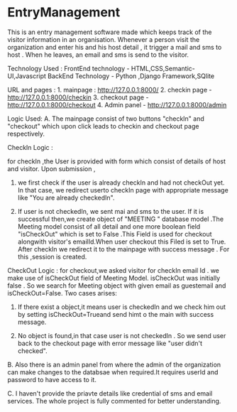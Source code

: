# EntryManagement
This is an entry management software made which keeps track of the visitor information in an organisation.
Whenever a person visit the organization and enter his and his host detail , it trigger a mail and sms to host .
When he leaves, an email and sms is send to the visitor.

Technology Used : 
	FrontEnd technology - HTML,CSS,Semantic-UI,Javascript
	BackEnd Technology - Python ,Django Framework,SQlite

URL and pages :
	1. mainpage : http://127.0.0.1:8000/
	2. checkin page - http://127.0.0.1:8000/checkin 
	3. checkout page - http://127.0.0.1:8000/checkout
	4. Admin panel - http://127.0.0.1:8000/admin 
	
Logic Used:
A. The mainpage consist of two buttons "checkIn" and "checkout"  which upon click leads to checkin and checkout page respectively.
	
CheckIn Logic :

for checkIn ,the User is provided with form which consist of details of host and visitor. Upon submission ,
1. we first check if the user is already checkIn and had not checkOut yet.
In that case, we redirect userto checkIn page with appropriate message like "You are already checkedIn".

2. If user is not checkedIn, we sent mai and sms to the user. If it is successful then,we create object of "MEETING " database            model .The Meeting model consist of all detail and one more boolean field "isCheckOut" which is set to False .This Field is              used for checkout alongwith visitor's emailId.When user checkout this Filed is set to True. After checkIn  we redirect it to the             mainpage with success message . For this ,session is created.		
	
CheckOut Logic :
for checkout,we asked visitor for checkIn email Id . we make use of isCheckOut field of Meeting Model.
isCheckOut was initially false . So we search for Meeting object with given email as guestemail and isCheckOut=False.
Two cases arises:

1. If there exist a object,it means user is checkedIn and we check him out by setting isCheckOut=Trueand send himt o the main with        success message.

2. No object is found,in that case user is not checkedIn . So we send user back to the checkout page with error message like "user       didn't checked". 
	
B. Also there is an admin panel from where the admin of the organization can make changes to the databsae 
when required.It requires userId and password to have access to it.
	
C. I haven't provide the priavte details like credential of sms and email services.
The whole project is fully commented for better understanding.
	   
